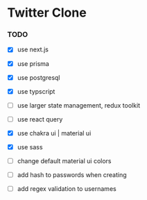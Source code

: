 # Twitter Clone

### TODO

-   [x] use next.js
-   [x] use prisma
-   [x] use postgresql
-   [x] use typscript
-   [ ] use larger state management, redux toolkit
-   [ ] use react query
-   [x] use chakra ui | material ui
-   [x] use sass

-   [ ] change default material ui colors
-   [ ] add hash to passwords when creating
-   [ ] add regex validation to usernames
